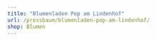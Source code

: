 ```yaml
---
title: "Blumenladen Pop am Lindenhof"
url: /pressbaum/blumenladen-pop-am-lindenhof/
shop: Blumen
---
```

